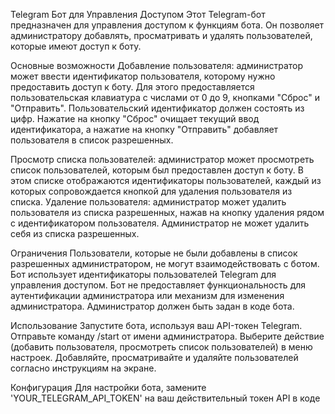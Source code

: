 Telegram Бот для Управления Доступом
Этот Telegram-бот предназначен для управления доступом к функциям бота. Он позволяет администратору добавлять, просматривать и удалять пользователей, которые имеют доступ к боту.

Основные возможности
Добавление пользователя: 
администратор может ввести идентификатор пользователя, которому нужно предоставить доступ к боту. Для этого предоставляется пользовательская клавиатура с числами от 0 до 9, кнопками "Сброс" и "Отправить". Пользовательский идентификатор должен состоять из цифр. Нажатие на кнопку "Сброс" очищает текущий ввод идентификатора, а нажатие на кнопку "Отправить" добавляет пользователя в список разрешенных.

Просмотр списка пользователей: 
администратор может просмотреть список пользователей, которым был предоставлен доступ к боту. В этом списке отображаются идентификаторы пользователей, каждый из которых сопровождается кнопкой для удаления пользователя из списка.
Удаление пользователя: 
администратор может удалить пользователя из списка разрешенных, нажав на кнопку удаления рядом с идентификатором пользователя. Администратор не может удалить себя из списка разрешенных.

Ограничения
Пользователи, которые не были добавлены в список разрешенных администратором, не могут взаимодействовать с ботом.
Бот использует идентификаторы пользователей Telegram для управления доступом.
Бот не предоставляет функциональность для аутентификации администратора или механизм для изменения администратора. Администратор должен быть задан в коде бота.

Использование
Запустите бота, используя ваш API-токен Telegram.
Отправьте команду /start от имени администратора.
Выберите действие (добавить пользователя, просмотреть список пользователей) в меню настроек.
Добавляйте, просматривайте и удаляйте пользователей согласно инструкциям на экране.

Конфигурация
Для настройки бота, замените 'YOUR_TELEGRAM_API_TOKEN' на ваш действительный токен API в коде
